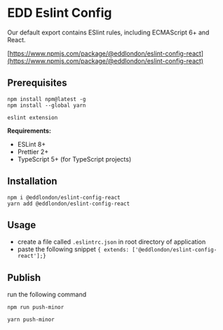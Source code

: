 # EDD Eslint Config  

Our default export contains ESlint rules, including ECMAScript 6+ and React.

[https://www.npmjs.com/package/@eddlondon/eslint-config-react](https://www.npmjs.com/package/@eddlondon/eslint-config-react)

## Prerequisites

`npm install npm@latest -g`  
`npm install --global yarn`  
  
`eslint extension`

**Requirements:**
- ESLint 8+
- Prettier 2+
- TypeScript 5+ (for TypeScript projects)

## Installation
`npm i @eddlondon/eslint-config-react`  
`yarn add @eddlondon/eslint-config-react`  

## Usage
+ create a file called `.eslintrc.json` in root directory of application  
+ paste the following snippet `{ extends: ['@eddlondon/eslint-config-react'];}` 
  
## Publish 

run the following command  

`npm run push-minor`  

`yarn push-minor`  
